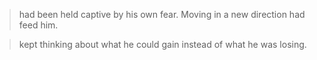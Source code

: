 
> had been held captive by his own fear. Moving in a new direction had feed him.

> kept thinking about what he could gain instead of what he was losing.